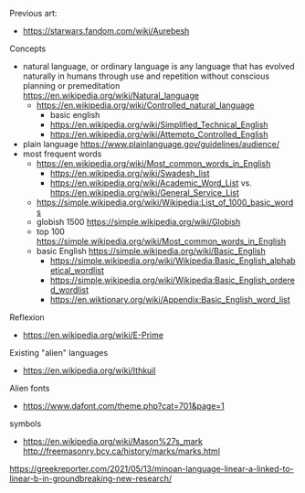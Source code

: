 
Previous art:
- https://starwars.fandom.com/wiki/Aurebesh


Concepts
* natural language, or ordinary language is any language that has evolved naturally in humans through use and repetition without conscious planning or premeditation https://en.wikipedia.org/wiki/Natural_language
  * https://en.wikipedia.org/wiki/Controlled_natural_language
    * basic english
    * https://en.wikipedia.org/wiki/Simplified_Technical_English
    * https://en.wikipedia.org/wiki/Attempto_Controlled_English
* plain language https://www.plainlanguage.gov/guidelines/audience/
* most frequent words
  * https://en.wikipedia.org/wiki/Most_common_words_in_English
    * https://en.wikipedia.org/wiki/Swadesh_list
    * https://en.wikipedia.org/wiki/Academic_Word_List vs. https://en.wikipedia.org/wiki/General_Service_List
  * https://simple.wikipedia.org/wiki/Wikipedia:List_of_1000_basic_words
  * globish 1500 https://simple.wikipedia.org/wiki/Globish
  * top 100 https://simple.wikipedia.org/wiki/Most_common_words_in_English
  * basic English https://simple.wikipedia.org/wiki/Basic_English
    * https://simple.wikipedia.org/wiki/Wikipedia:Basic_English_alphabetical_wordlist
    * https://simple.wikipedia.org/wiki/Wikipedia:Basic_English_ordered_wordlist
    * https://en.wiktionary.org/wiki/Appendix:Basic_English_word_list

Reflexion
* https://en.wikipedia.org/wiki/E-Prime

Existing "alien" languages
* https://en.wikipedia.org/wiki/Ithkuil

Alien fonts
* https://www.dafont.com/theme.php?cat=701&page=1

symbols
* https://en.wikipedia.org/wiki/Mason%27s_mark http://freemasonry.bcy.ca/history/marks/marks.html


https://greekreporter.com/2021/05/13/minoan-language-linear-a-linked-to-linear-b-in-groundbreaking-new-research/
